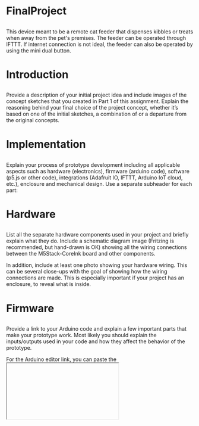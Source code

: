 # FinalProject

##

This device meant to be a remote cat feeder that dispenses kibbles or treats when away from the pet's premises. The feeder can be operated through IFTTT. If internet connection is not ideal, the feeder can also be operated by using the mini dual button. 


# Introduction

##

Provide a description of your initial project idea and include images of the concept sketches that you created in Part 1 of this assignment. Explain the reasoning behind your final choice of the project concept, whether it’s based on one of the initial sketches, a combination of or a departure from the original concepts.

# Implementation

##

Explain your process of prototype development including all applicable aspects such as hardware (electronics), firmware (arduino code), software (p5.js or other code), integrations (Adafruit IO, IFTTT, Arduino IoT cloud, etc.), enclosure and mechanical design. Use a separate subheader for each part:

# Hardware

##

List all the separate hardware components used in your project and briefly explain what they do. Include a schematic diagram image (Fritzing is recommended, but hand-drawn is OK) showing all the wiring connections between the M5Stack-CoreInk board and other components.

In addition, include at least one photo showing your hardware wiring. This can be several close-ups with the goal of showing how the wiring connections are made. This is especially important if your project has an enclosure, to reveal what is inside.

# Firmware

##

Provide a link to your Arduino code and explain a few important parts that make your prototype work. Most likely you should explain the inputs/outputs used in your code and how they affect the behavior of the prototype.

For the Arduino editor link, you can paste the <iframe> embed, which will show up correctly on the GitHub Pages version of this document. To include shorter code snippets on the page, you can use the code block markdown, like this:

if(sensorVal > 1000) {  // sensor value higher than threshold
   digitalWrite(ledPin, HIGH);  // turn on LED
}

# Software

##

Similar to above, explain the important software components of your project with relevant code snippets and links (for example, a link to your p5 editor sketch).

# Integrations

##

Include a link to and/or screenshots of other functional components of your project, like Adafruit IO feeds, dashboards, IFTTT applets, etc. In general, think of your audience as someone new trying to learn how to make your project and make sure to cover anything helpful to explain the functional parts of it.

# Enclosure / Mechanical Design

##

Explain how you made the enclosure or any other physical or mechanical aspects of your project with photos, screenshots of relevant files such as laser-cut patterns, 3D models, etc. (it’s great if you’re willing to share the editable source files too!)

# Project outcome

##

Summarize the results of your final project implementation and include at least 2 photos of the prototype and a video walkthrough of the functioning demo.

# Conclusion

##

As you wrap up the project, reflect on your experience of creating it. Use this as an opportunity to mention any discoveries or challenges you came across along the way. If there is anything you would have done differently, or have a chance to continue the project development given more time or resources, it’s a good way to conclude this section.

# Project references

##

Please include links to any online resources like videos or tutorials that you may have found helpful in your process of implementing the prototype. If you used any substantial code from an online resource, make sure to credit the author(s) or sources.
